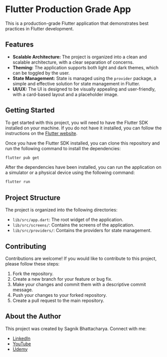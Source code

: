 # Flutter Production Grade App

This is a production-grade Flutter application that demonstrates best practices in Flutter development.

## Features

*   **Scalable Architecture:** The project is organized into a clean and scalable architecture, with a clear separation of concerns.
*   **Theming:** The application supports both light and dark themes, which can be toggled by the user.
*   **State Management:** State is managed using the `provider` package, a simple and effective solution for state management in Flutter.
*   **UI/UX:** The UI is designed to be visually appealing and user-friendly, with a card-based layout and a placeholder image.

## Getting Started

To get started with this project, you will need to have the Flutter SDK installed on your machine. If you do not have it installed, you can follow the instructions on the [Flutter website](https://flutter.dev/docs/get-started/install).

Once you have the Flutter SDK installed, you can clone this repository and run the following command to install the dependencies:

```bash
flutter pub get
```

After the dependencies have been installed, you can run the application on a simulator or a physical device using the following command:

```bash
flutter run
```

## Project Structure

The project is organized into the following directories:

*   `lib/src/app.dart`: The root widget of the application.
*   `lib/src/screens/`: Contains the screens of the application.
*   `lib/src/providers/`: Contains the providers for state management.

## Contributing

Contributions are welcome! If you would like to contribute to this project, please follow these steps:

1.  Fork the repository.
2.  Create a new branch for your feature or bug fix.
3.  Make your changes and commit them with a descriptive commit message.
4.  Push your changes to your forked repository.
5.  Create a pull request to the main repository.

## About the Author

This project was created by Sagnik Bhattacharya. Connect with me:

- [LinkedIn](https://linkedin.com/in/sagnik-bhattacharya-916b9463/)
- [YouTube](https://www.youtube.com/@sagnikteaches)
- [Udemy](https://www.udemy.com/user/sagnik-bhattacharya-5/)
